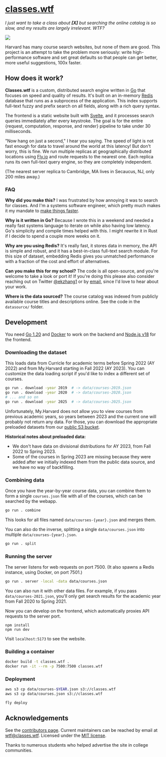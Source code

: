 # [classes.wtf](https://classes.wtf/)

_I just want to take a class about **\[X\]** but searching the online catalog is so slow, and my results are largely irrelevant. WTF?_

![](https://i.imgur.com/UMBZDKU.png)

Harvard has many course search websites, but none of them are good. This project is an attempt to take the problem more seriously: write high-performance software and set great defaults so that people can get better, more useful suggestions, 100x faster.

## How does it work?

**Classes.wtf** is a custom, distributed search engine written in [Go](https://go.dev/) that focuses on speed and quality of results. It's built on an in-memory [Redis](https://redis.io/) database that runs as a subprocess of the application. This index supports full-text fuzzy and prefix search on all fields, along with a rich query syntax.

The frontend is a static website built with [Svelte](https://svelte.dev/), and it processes search queries immediately after every keystroke. The goal is for the entire {request, computation, response, and render} pipeline to take under 30 milliseconds.

"Now hang on just a second," I hear you saying. The speed of light is not fast enough for data to travel around the world at this latency! But don't worry, this is fine. We run multiple replicas at geographically distributed locations using [Fly.io](https://fly.io/) and route requests to the nearest one. Each replica runs its own full-text query engine, so they are completely independent.

(The nearest server replica to Cambridge, MA lives in Secaucus, NJ, only 200 miles away.)

### FAQ

**Why did you make this?** I was frustrated by how annoying it was to search for classes. And I'm a systems software engineer, which pretty much makes it my mandate to [make things faster](https://xkcd.com/1319/).

**Why is it written in Go?** Because I wrote this in a weekend and needed a really fast systems language to iterate on while also having low latency. Go's simplicity and compile times helped with this. I might rewrite it in Rust if I decide to spend a couple more weeks on it.

**Why are you using Redis?** It's really fast, it stores data in memory, the API is simple and robust, and it has a best-in-class full-text search module. For this size of dataset, embedding Redis gives you unmatched performance with a fraction of the cost and effort of alternatives.

**Can you make this for my school?** The code is all open-source, and you're welcome to take a look or port it! If you're doing this please also consider reaching out on Twitter [@ekzhang1](https://twitter.com/ekzhang1) or by [email](mailto:ekzhang1@gmail.com), since I'd love to hear about your work.

**Where is the data sourced?** The course catalog was indexed from publicly available course titles and descriptions online. See the code in the `datasource/` folder.

## Development

You need [Go 1.20](https://go.dev/) and [Docker](https://www.docker.com/) to work on the backend and [Node.js v18](https://nodejs.org/en/) for the frontend.

### Downloading the dataset

This loads data from Curricle for academic terms before Spring 2022 (AY 2022) and from My.Harvard starting in Fall 2022 (AY 2023). You can customize the data loading script if you'd like to index a different set of courses.

```bash
go run . download -year 2019  # -> data/courses-2019.json
go run . download -year 2020  # -> data/courses-2020.json
# ... and so on
go run . download -year 2025  # -> data/courses-2025.json
```

Unfortunately, My.Harvard does not allow you to view courses from previous academic years, so years between 2023 and the current one will probably not return any data. For those, you can download the appropriate preloaded datasets from our [public S3 bucket](https://s3.amazonaws.com/classes.wtf).

**Historical notes about preloaded data:**

- We don't have data on divisional distributions for AY 2023, from Fall 2022 to Spring 2023.
- Some of the courses in Spring 2023 are missing because they were added after we initially indexed them from the public data source, and we have no way of backfilling.

### Combining data

Once you have the year-by-year course data, you can combine them to form a single `courses.json` file with all of the courses, which can be searched by the webapp.

```bash
go run . combine
```

This looks for all files named `data/courses-{year}.json` and merges them.

You can also do the inverse, splitting a single `data/courses.json` into multiple `data/courses-{year}.json`.

```bash
go run . split
```

### Running the server

The server listens for web requests on port 7500. (It also spawns a Redis instance, using Docker, on port 7501.)

```bash
go run . server -local -data data/courses.json
```

You can also run it with other data files. For example, if you pass `data/courses-2021.json`, you'll only get search results for the academic year from Fall 2020 to Spring 2021.

Now you can develop on the frontend, which automatically proxies API requests to the server port.

```
npm install
npm run dev
```

Visit `localhost:5173` to see the website.

### Building a container

```bash
docker build -t classes.wtf .
docker run -it --rm -p 7500:7500 classes.wtf
```

### Deployment

```bash
aws s3 cp data/courses-$YEAR.json s3://classes.wtf
aws s3 cp data/courses.json s3://classes.wtf
```

```bash
fly deploy
```

## Acknowledgements

See the [contributors page](https://github.com/ekzhang/classes.wtf/graphs/contributors). Current maintainers can be reached by email at [wtf@classes.wtf](mailto:wtf@classes.wtf). Licensed under the [MIT license](LICENSE).

Thanks to numerous students who helped advertise the site in college communities.

